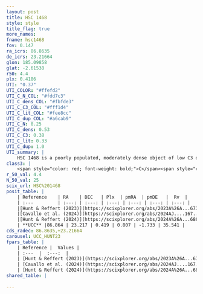 ```yaml
---
layout: post
title: HSC 1468
style: style
title_flag: true
more_names: 
fname: hsc1468
fov: 0.147
ra_icrs: 86.8635
de_icrs: 23.21664
glon: 185.09858
glat: -2.61538
r50: 4.4
plx: 0.4186
UTI: "0.37"
UTI_COLOR: "#ffefd2"
UTI_C_N_COL: "#fdd7c3"
UTI_C_dens_COL: "#fbfde3"
UTI_C_C3_COL: "#fff1d4"
UTI_C_lit_COL: "#fee8cc"
UTI_C_dup_COL: "#a6cab9"
UTI_C_N: 0.25
UTI_C_dens: 0.53
UTI_C_C3: 0.38
UTI_C_lit: 0.33
UTI_C_dup: 1.0
UTI_summary: |
    HSC 1468 is a poorly populated, moderately dense object of low C3 quality. It was recently reported in the literature.
class3: |
    <span style="color: red; font-weight: bold;">C</span><span style="color: #FFC300; font-weight: bold;">B</span>
r_50_val: 4.4
N_50_val: 25
scix_url: HSC%201468
posit_table: |
    | Reference    | RA    | DEC   | Plx  | pmRA  | pmDE   |  Rv  |
    | :---         | :---: | :---: | :---: | :---: | :---: | :---: |
    |[Hunt & Reffert (2023)](https://scixplorer.org/abs/2023A%26A...673A.114H) | 86.847 | 23.205 | 0.418 | 0.805 | -1.758 | 35.543 |
    |[Cavallo et al. (2024)](https://scixplorer.org/abs/2024AJ....167...12C) | 86.867 | 23.251 | 0.422 | -- | -- | -- |
    |[Hunt & Reffert (2024)](https://scixplorer.org/abs/2024A%26A...686A..42H) | 86.847 | 23.205 | 0.418 | 0.805 | -1.758 | 35.543 |
    | **UCC** |86.864 | 23.217 | 0.419 | 0.807 | -1.733 | 35.541 | 
cds_radec: 86.8635,+23.21664
carousel: UCC_HUNT23
fpars_table: |
    | Reference |  Values |
    | :---  |  :---:  |
    | [Hunt & Reffert (2023)](https://scixplorer.org/abs/2023A%26A...673A.114H) | `AV50=2.202, diffAV50=1.815, MOD50=11.723, logAge50=8.186` |
    | [Cavallo et al. (2024)](https://scixplorer.org/abs/2024AJ....167...12C) | `AV50=1.63, dMod50=11.3, logAge50=8.62, [Fe/H]50=0.04` |
    | [Hunt & Reffert (2024)](https://scixplorer.org/abs/2024A%26A...686A..42H) | `MassJ=190.281` |
shared_table: |
    
---
```

